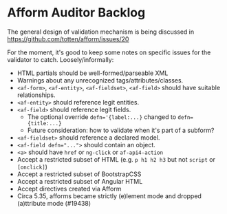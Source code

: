 # Afform Auditor Backlog

The general design of validation mechanism is being discussed in https://github.com/totten/afform/issues/20

For the moment, it's good to keep some notes on specific issues for the
validator to catch. Loosely/informally:

* HTML partials should be well-formed/parseable XML
* Warnings about any unrecognized tags/attributes/classes.
* `<af-form>`, `<af-entity>`, `<af-fieldset>`, `<af-field>` should have suitable relationships.
* `<af-entity>` should reference legit entities.
* `<af-field>` should reference legit fields.
    * The optional override `defn='{label:...}` changed to `defn={title:...}`
    * Future consideration: how to validate when it's part of a subform?
* `<af-fieldset>` should reference a declared model.
* `<af-field defn="...">` should contain an object.
* `<a>` should have `href` or `ng-click` or `af-api4-action`
* Accept a restricted subset of HTML (e.g. `p h1 h2 h3` but not `script` or `[onclick]`)
* Accept a restricted subset of BootstrapCSS
* Accept a restricted subset of Angular HTML
* Accept directives created via Afform
* Circa 5.35, afforms became strictly (e)lement mode and dropped (a)ttribute mode (#19438)
